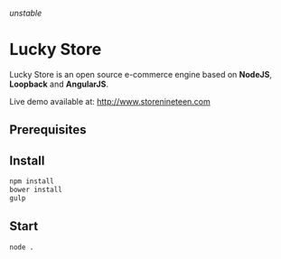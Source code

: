 *unstable*

# Lucky Store
Lucky Store is an open source e-commerce engine based on **NodeJS**, **Loopback** and **AngularJS**.

Live demo available at:
http://www.storenineteen.com

## Prerequisites

## Install
```bash
npm install
bower install
gulp
```

## Start
```bash
node .
```
